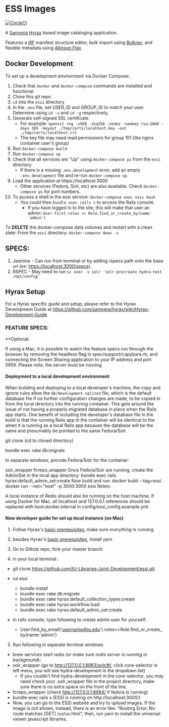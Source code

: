 # ESS Images

[![CircleCI](https://circleci.com/gh/IU-Libraries-Joint-Development/essi.svg?style=svg)](https://circleci.com/gh/IU-Libraries-Joint-Development/essi)

A [Samvera](https://samvera.org/) [Hyrax](https://github.com/samvera/hyrax) based image cataloging application.

Features a [IIIF](https://iiif.io/) manifest structure editor,
bulk import using [Bulkrax](https://github.com/samvera-labs/bulkrax), and flexible metadata using [Allinson Flex](https://github.com/samvera-labs/allinson_flex). 

## Docker Development

To set up a development environment via Docker Compose:

1. Check that `docker` and `docker-compose` commands are installed and functional
1. Clone this git repo
1. `cd` into the `essi` directory
1. In the `.env` file, set USER_ID and GROUP_ID to match your user. Determine using `id -u` and `id -g` respectively.
1. Generate self-signed SSL certificate.
   - For example: `openssl req -x509 -sha256 -nodes -newkey rsa:2048 -days 365 -keyout ./tmp/certs/localhost.key -out ./tmp/certs/localhost.crt`
   - The key file may need read permissions for group 101 (the nginx container user's group)
1. Run `docker-compose build`
1. Run `docker-compose up`
1. Check that all services are "Up" using `docker-compose ps` from the `essi` directory
   - If there is a missing `.env.development` error, add an empty `.env.development` file and re-run `docker-compose up`
1. Load the application at https://localhost:3000
   - Other services (Fedora, Solr, etc) are also available. Check `docker-compose ps` for port numbers.
1. To access a shell in the essi service: `docker-compose exec essi bash`
   - You could then `bundle exec rails c` to access the Rails console.
     - If you have logged in to the site, this will make that user an admin: `User.first.roles << Role.find_or_create_by(name: 'admin')`

To **DELETE** the docker-compose data volumes and restart with a clean slate: From the `essi` directory: `docker-compose down -v`

## SPECS:
1. Jasmine - Can run from terminal or by adding /specs path onto the base url (ex: <https://localhost:3000/specs>).
1. RSPEC - May need to run `sc exec -s solr 'solr-precreate hydra-test /opt/config'`

## Hyrax Setup
For a Hyrax specific guide and setup, please refer to the Hyrax Development Guide at https://github.com/samvera/hyrax/wiki/Hyrax-Development-Guide

### FEATURE SPECS:
**Optional: 

If using a Mac, it is possible to watch the feature specs run through the browser by removing the headless flag in spec/support/capybara.rb, and connecting the Screen Sharing application to your IP address and port 5959. Please note, the server must be running. 


#### Deployment to a local development environment

When building and deploying to a local developer's machine, the copy and ignore rules allow the `db/development.sqlite3` file, which is the default database file if no further configuration changes are made, to be copied in from the local directory into the running container.  This gets around the issue of not having a properly migrated database in place when the Rails app starts.  One benefit of including the developer's database file in the build is that the running Rails app in the container will be identical to the when it is running as a local Rails app because the database will be the same and presumably be pointed to the same Fedora/Solr.

git clone (cd to cloned directory)

bundle exec rake db:migrate

In separate windows, provide Fedora/Solr for the container:

solr_wrapper
fcrepo_wrapper
Once Fedora/Solr are running, create the AdminSet in the local app directory:
bundle exec rails hyrax:default_admin_set:create
Now build and run:
docker build --tag=essi .
docker run --net="host" -p 3000:3000 essi
Notes:

A local instance of Redis should also be running on the host machine.
If using Docker for Mac, all localhost and 127.0.0.1 references should be replaced with host.docker.internal in config/essi_config.example.yml.


#### New developer guide for set up local instance (on Mac)
1. Follow Hyrax's [basic prerequisites](https://github.com/samvera/hyrax#prerequisites), make sure _everything_ is running.

2. besides Hyrax's [basic prerequisites](https://github.com/samvera/hyrax#prerequisites), install yarn

3. Go to Github repo, fork your master branch

4. in your local terminal :
  * git clone https://github.com/IU-Libraries-Joint-Development/essi.git
  * cd essi

    * bundle install
    * bundle exec rake db:migrate
    * bundle exec rake hyrax:default_collection_types:create
    * bundle exec rake hyrax:workflow:load
    * bundle exec rake hyrax:default_admin_set:create

  * In rails console, type following to create admin user for yourself:
    * User.find_by_email('username@iu.edu').roles<<Role.find_or_create_by(name:'admin')

 5. Run following in seperate terminal windows 
  * brew services start redis (_or make sure redis server is running in background_):
  * solr_wrapper (go to http://127.0.0.1:8983/solr/#/, click core-selector in left menu, you will see hydra-development in the dropdown list) 
    * If you couldn't find hydra-development in the core-selector, you may need check your .solr_wrapper file in the project directory, make sure there is no extra space on the front of the line.
  * fcrepo_wrapper (check http://127.0.0.1:8984/ if fedora is running)
  * bundle exec rails s (ESSI is running on http://localhost:3000/)
  * Now, you can go to the ESSI website and try to upload images. If the image is not shown, instead, there is an error like: "Routing Error, No route matches [GET] /uv/uv.html", then, run yarn to install the universal viewer javascript libraries. 
  
